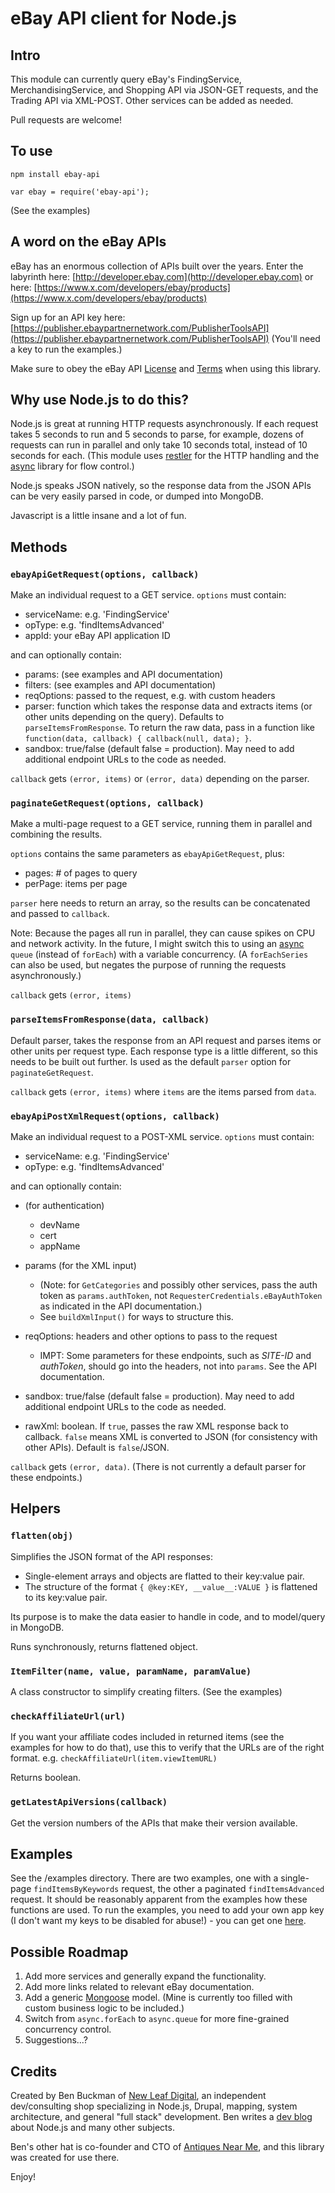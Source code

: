 eBay API client for Node.js
===============

## Intro

This module can currently query eBay's FindingService, MerchandisingService, and Shopping API via JSON-GET requests, and the Trading API via XML-POST.
Other services can be added as needed.

Pull requests are welcome!


## To use

`npm install ebay-api`

`var ebay = require('ebay-api');`

(See the examples)


## A word on the eBay APIs

eBay has an enormous collection of APIs built over the years. Enter the labyrinth here: [http://developer.ebay.com](http://developer.ebay.com) or here: [https://www.x.com/developers/ebay/products](https://www.x.com/developers/ebay/products)

Sign up for an API key here: [https://publisher.ebaypartnernetwork.com/PublisherToolsAPI](https://publisher.ebaypartnernetwork.com/PublisherToolsAPI)
(You'll need a key to run the examples.)

Make sure to obey the eBay API [License](http://developer.ebay.com/join/licenses/individual/) and [Terms](https://www.x.com/developers/ebay/programs/affiliates/terms) when using this library.


## Why use Node.js to do this?

Node.js is great at running HTTP requests asynchronously. If each request takes 5 seconds to run and 5 seconds to parse, for example, dozens of requests can run in parallel and only take 10 seconds total, instead of 10 seconds for each. (This module uses [restler](https://github.com/danwrong/restler) for the HTTP handling and the [async](https://github.com/caolan/async) library for flow control.)

Node.js speaks JSON natively, so the response data from the JSON APIs can be very easily parsed in code, or dumped into MongoDB.

Javascript is a little insane and a lot of fun.


## Methods

### `ebayApiGetRequest(options, callback)`

Make an individual request to a GET service.
`options` must contain:

- serviceName: e.g. 'FindingService'
- opType: e.g. 'findItemsAdvanced'
- appId: your eBay API application ID

and can optionally contain:

- params: (see examples and API documentation)
- filters: (see examples and API documentation)
- reqOptions: passed to the request, e.g. with custom headers
- parser: function which takes the response data and extracts items (or other units depending on the query). Defaults to `parseItemsFromResponse`. To return the raw data, pass in a function like `function(data, callback) { callback(null, data); }`.
- sandbox: true/false (default false = production). May need to add additional endpoint URLs to the code as needed.

`callback` gets `(error, items)` or `(error, data)` depending on the parser.


### `paginateGetRequest(options, callback)`

Make a multi-page request to a GET service, running them in parallel and combining the results.

`options` contains the same parameters as `ebayApiGetRequest`, plus:

- pages: # of pages to query
- perPage: items per page

`parser` here needs to return an array, so the results can be concatenated and passed to `callback`.

Note: Because the pages all run in parallel, they can cause spikes on CPU and network activity. In the future, I might switch this to using an [async](https://github.com/caolan/async) `queue` (instead of `forEach`) with a variable concurrency. (A `forEachSeries` can also be used, but negates the purpose of running the requests asynchronously.)

`callback` gets `(error, items)`


### `parseItemsFromResponse(data, callback)`

Default parser, takes the response from an API request and parses items or other units per request type.
Each response type is a little different, so this needs to be built out further.
Is used as the default `parser` option for `paginateGetRequest`.

`callback` gets `(error, items)` where `items` are the items parsed from `data`.


### `ebayApiPostXmlRequest(options, callback)`

Make an individual request to a POST-XML service.
`options` must contain:

- serviceName: e.g. 'FindingService'
- opType: e.g. 'findItemsAdvanced'

and can optionally contain:

- (for authentication)
  - devName
  - cert
  - appName

- params (for the XML input)
  - (Note: for `GetCategories` and possibly other services, pass the auth token as `params.authToken`, not `RequesterCredentials.eBayAuthToken` as indicated in the API documentation.)
  - See `buildXmlInput()` for ways to structure this.

- reqOptions: headers and other options to pass to the request
  - IMPT: Some parameters for these endpoints, such as _SITE-ID_ and _authToken_, should go into the headers, not into `params`. See the API documentation.
- sandbox: true/false (default false = production). May need to add additional endpoint URLs to the code as needed.
- rawXml: boolean. If `true`, passes the raw XML response back to callback. `false` means XML is converted to JSON (for consistency with other APIs). Default is `false`/JSON.

`callback` gets `(error, data)`. (There is not currently a default parser for these endpoints.)


## Helpers

### `flatten(obj)`

Simplifies the JSON format of the API responses:

- Single-element arrays and objects are flatted to their key:value pair.
- The structure of the format `{ @key:KEY, __value__:VALUE }` is flattened to its key:value pair.

Its purpose is to make the data easier to handle in code, and to model/query in MongoDB.

Runs synchronously, returns flattened object.


### `ItemFilter(name, value, paramName, paramValue)`

A class constructor to simplify creating filters. (See the examples)


### `checkAffiliateUrl(url)`

If you want your affiliate codes included in returned items (see the examples for how to do that), use this to verify that the URLs are of the right format.
e.g. `checkAffiliateUrl(item.viewItemURL)`

Returns boolean.


### `getLatestApiVersions(callback)`

Get the version numbers of the APIs that make their version available.


## Examples

See the /examples directory. There are two examples, one with a single-page `findItemsByKeywords` request, the other a paginated `findItemsAdvanced` request. It should be reasonably apparent from the examples how these functions are used.
To run the examples, you need to add your own app key (I don't want my keys to be disabled for abuse!) - you can get one [here](https://publisher.ebaypartnernetwork.com/PublisherToolsAPI).


## Possible Roadmap

1. Add more services and generally expand the functionality.
2. Add more links related to relevant eBay documentation.
3. Add a generic [Mongoose](http://mongoosejs.com) model. (Mine is currently too filled with custom business logic to be included.)
4. Switch from `async.forEach` to `async.queue` for more fine-grained concurrency control.
5. Suggestions...?


## Credits

Created by Ben Buckman of [New Leaf Digital](http://newleafdigital.com), an independent dev/consulting shop specializing in Node.js, Drupal, mapping, system architecture, and general "full stack" development. Ben writes a [dev blog](http://benbuckman.net) about Node.js and many other subjects.

Ben's other hat is co-founder and CTO of [Antiques Near Me](http://antiquesnearme.com), and this library was created for use there.

Enjoy!
